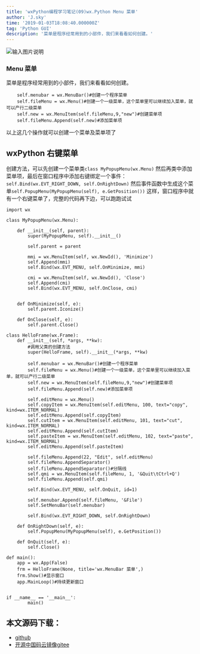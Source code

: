 ```yaml
---
title: 'wxPython编程学习笔记(09)wx.Python Menu 菜单'
author: 'J.sky'
time: '2019-01-03T18:08:40.000000Z'
tag: 'Python GUI'
description: '菜单是程序经常用到的小部件，我们来看看如何创建。'
---
```


![输入图片说明](https://suiyan.cc/assets/images/media/upload/2019/01/Snip20190103_12.png)
### Menu 菜单

菜单是程序经常用到的小部件，我们来看看如何创建。


        self.menubar = wx.MenuBar()#创建一个程序菜单
        self.fileMenu = wx.Menu()#创建一个一级菜单，这个菜单里可以继续加入菜单，就可以产行二级菜单
        self.new = wx.MenuItem(self.fileMenu,9,"new")#创建菜单项
        self.fileMenu.Append(self.new)#添加菜单项

以上这几个操作就可以创建一个菜单及菜单项了

## wxPython 右键菜单

创建方法，可以先创建一个菜单类`class MyPopupMenu(wx.Menu)`
然后再类中添加菜单项，最后在窗口程序中添加右键绑定一个事件：`self.Bind(wx.EVT_RIGHT_DOWN, self.OnRightDown)`
然后事件函数中生成这个菜单`self.PopupMenu(MyPopupMenu(self), e.GetPosition())`
这样，窗口程序中就有一个右键菜单了，完整的代码再下边，可以跑跑试试



    import wx
    
    class MyPopupMenu(wx.Menu):
    
        def __init__(self, parent):
            super(MyPopupMenu, self).__init__()
    
            self.parent = parent
    
            mmi = wx.MenuItem(self, wx.NewId(), 'Minimize')
            self.Append(mmi)
            self.Bind(wx.EVT_MENU, self.OnMinimize, mmi)
    
            cmi = wx.MenuItem(self, wx.NewId(), 'Close')
            self.Append(cmi)
            self.Bind(wx.EVT_MENU, self.OnClose, cmi)
    
    
        def OnMinimize(self, e):
            self.parent.Iconize()
    
        def OnClose(self, e):
            self.parent.Close()
    
    class HelloFrame(wx.Frame):
        def __init__(self, *args, **kw):
            #调用父类的创建方法
            super(HelloFrame, self).__init__(*args, **kw)
    
            self.menubar = wx.MenuBar()#创建一个程序菜单
            self.fileMenu = wx.Menu()#创建一个一级菜单，这个菜单里可以继续加入菜单，就可以产行二级菜单
            self.new = wx.MenuItem(self.fileMenu,9,"new")#创建菜单项
            self.fileMenu.Append(self.new)#添加菜单项
    
            self.editMenu = wx.Menu()
            self.copyItem = wx.MenuItem(self.editMenu, 100, text="copy", kind=wx.ITEM_NORMAL)
            self.editMenu.Append(self.copyItem)
            self.cutItem = wx.MenuItem(self.editMenu, 101, text="cut", kind=wx.ITEM_NORMAL)
            self.editMenu.Append(self.cutItem)
            self.pasteItem = wx.MenuItem(self.editMenu, 102, text="paste", kind=wx.ITEM_NORMAL)
            self.editMenu.Append(self.pasteItem)
    
            self.fileMenu.Append(22, "Edit", self.editMenu)
            self.fileMenu.AppendSeparator()
            self.fileMenu.AppendSeparator()#分隔线
            self.qmi = wx.MenuItem(self.fileMenu, 1, '&Quit\tCtrl+Q')
            self.fileMenu.Append(self.qmi)
    
            self.Bind(wx.EVT_MENU, self.OnQuit, id=1)
    
            self.menubar.Append(self.fileMenu, '&File')
            self.SetMenuBar(self.menubar)
    
            self.Bind(wx.EVT_RIGHT_DOWN, self.OnRightDown)
    
        def OnRightDown(self, e):
            self.PopupMenu(MyPopupMenu(self), e.GetPosition())
    
        def OnQuit(self, e):
            self.Close()
    
    def main():
        app = wx.App(False)
        frm = HelloFrame(None, title='wx.MenuBar 菜单',)
        frm.Show()#显示窗口
        app.MainLoop()#持续更新窗口
    
    
    if __name__ == '__main__':
            main()

## 本文源码下载：

+ [github](https://github.com/bosichong/wxPythonTest/blob/master/wxpy09.py)
+ [开源中国码云镜像gitee](https://gitee.com/J_Sky/wxPythonTest/blob/master/wxpy09.py)